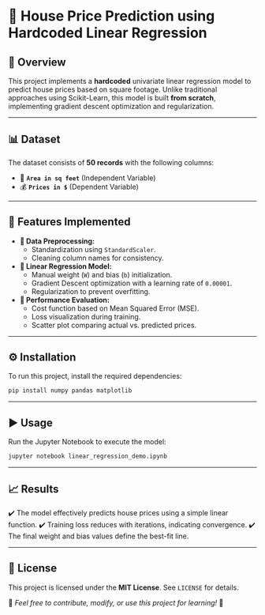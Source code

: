 # 🏡 House Price Prediction using Hardcoded Linear Regression

## 📌 Overview
This project implements a **hardcoded** univariate linear regression model to predict house prices based on square footage. Unlike traditional approaches using Scikit-Learn, this model is built **from scratch**, implementing gradient descent optimization and regularization.

---

## 📊 Dataset
The dataset consists of **50 records** with the following columns:
- 📏 **`Area in sq feet`** (Independent Variable)
- 💰 **`Prices in $`** (Dependent Variable)

---

## 🚀 Features Implemented
- **🔹 Data Preprocessing:**
  - Standardization using `StandardScaler`.
  - Cleaning column names for consistency.
- **🔹 Linear Regression Model:**
  - Manual weight (`W`) and bias (`b`) initialization.
  - Gradient Descent optimization with a learning rate of `0.00001`.
  - Regularization to prevent overfitting.
- **🔹 Performance Evaluation:**
  - Cost function based on Mean Squared Error (MSE).
  - Loss visualization during training.
  - Scatter plot comparing actual vs. predicted prices.

---

## ⚙️ Installation
To run this project, install the required dependencies:
```bash
pip install numpy pandas matplotlib
```

---

## ▶️ Usage
Run the Jupyter Notebook to execute the model:
```bash
jupyter notebook linear_regression_demo.ipynb
```

---

## 📈 Results
✔️ The model effectively predicts house prices using a simple linear function.
✔️ Training loss reduces with iterations, indicating convergence.
✔️ The final weight and bias values define the best-fit line.

---

## 📜 License
This project is licensed under the **MIT License**. See `LICENSE` for details.

🌟 *Feel free to contribute, modify, or use this project for learning!* 🚀

